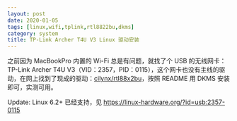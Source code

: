 ```yaml
---
layout: post
date: 2020-01-05
tags: [linux,wifi,tplink,rtl8822bu,dkms]
category: system
title: TP-Link Archer T4U V3 Linux 驱动安装
---
```


之前因为 MacBookPro 内置的 Wi-Fi 总是有问题，就找了个 USB 的无线网卡：TP-Link Archer T4U V3（VID：2357，PID：0115），这个网卡也没有主线的驱动，在网上找到了现成的驱动：[cilynx/rtl88x2bu](https://github.com/cilynx/rtl88x2bu)，按照 README 用 DKMS 安装即可，实测可用。

Update: Linux 6.2+ 已经支持，见 <https://linux-hardware.org/?id=usb:2357-0115>